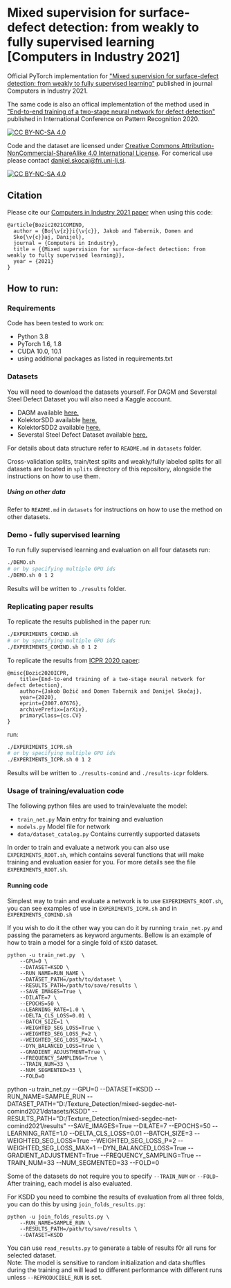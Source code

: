 # Mixed supervision for surface-defect detection: from weakly to fully supervised learning [Computers in Industry 2021]

Official PyTorch implementation for ["Mixed supervision for surface-defect detection: from weakly to fully supervised learning"](http://prints.vicos.si/publications/385) published in journal Computers in Industry 2021.

The same code is also an offical implementation of the method used in ["End-to-end training of a two-stage neural network for defect detection"](http://prints.vicos.si/publications/383) published in International Conference on Pattern Recognition 2020.

[![CC BY-NC-SA 4.0][cc-by-nc-sa-shield]][cc-by-nc-sa]

Code and the dataset are licensed under [Creative Commons Attribution-NonCommercial-ShareAlike 4.0 International License][cc-by-nc-sa]. For comerical use please contact danijel.skocaj@fri.uni-lj.si.

[![CC BY-NC-SA 4.0][cc-by-nc-sa-image]][cc-by-nc-sa]

[cc-by-nc-sa]: http://creativecommons.org/licenses/by-nc-sa/4.0/
[cc-by-nc-sa-image]: https://licensebuttons.net/l/by-nc-sa/4.0/88x31.png
[cc-by-nc-sa-shield]: https://img.shields.io/badge/License-CC%20BY--NC--SA%204.0-lightgrey.svg

## Citation

Please cite our [Computers in Industry 2021 paper](http://prints.vicos.si/publications/385) when using this code:

```
@article{Bozic2021COMIND,
  author = {Bo{\v{z}}i{\v{c}}, Jakob and Tabernik, Domen and
  Sko{\v{c}}aj, Danijel},
  journal = {Computers in Industry},
  title = {{Mixed supervision for surface-defect detection: from weakly to fully supervised learning}},
  year = {2021}
}
```

## How to run:

### Requirements

Code has been tested to work on:

-   Python 3.8
-   PyTorch 1.6, 1.8
-   CUDA 10.0, 10.1
-   using additional packages as listed in requirements.txt

### Datasets

You will need to download the datasets yourself. For DAGM and Severstal Steel Defect Dataset you will also need a Kaggle account.

-   DAGM available [here.](https://www.kaggle.com/mhskjelvareid/dagm-2007-competition-dataset-optical-inspection)
-   KolektorSDD available [here.](https://www.vicos.si/Downloads/KolektorSDD)
-   KolektorSDD2 available [here.](https://www.vicos.si/Downloads/KolektorSDD2)
-   Severstal Steel Defect Dataset available [here.](https://www.kaggle.com/c/severstal-steel-defect-detection/data)

For details about data structure refer to `README.md` in `datasets` folder.

Cross-validation splits, train/test splits and weakly/fully labeled splits for all datasets are located in `splits` directory of this repository, alongside the instructions on how to use them.

##### Using on other data

Refer to `README.md` in `datasets` for instructions on how to use the method on other datasets.

### Demo - fully supervised learning

To run fully supervised learning and evaluation on all four datasets run:

```bash
./DEMO.sh
# or by specifying multiple GPU ids
./DEMO.sh 0 1 2
```

Results will be written to `./results` folder.

### Replicating paper results

To replicate the results published in the paper run:

```bash
./EXPERIMENTS_COMIND.sh
# or by specifying multiple GPU ids
./EXPERIMENTS_COMIND.sh 0 1 2
```

To replicate the results from [ICPR 2020 paper](http://prints.vicos.si/publications/383):

```
@misc{Bozic2020ICPR,
    title={End-to-end training of a two-stage neural network for defect detection},
    author={Jakob Božič and Domen Tabernik and Danijel Skočaj},
    year={2020},
    eprint={2007.07676},
    archivePrefix={arXiv},
    primaryClass={cs.CV}
}
```

run:

```bash
./EXPERIMENTS_ICPR.sh
# or by specifying multiple GPU ids
./EXPERIMENTS_ICPR.sh 0 1 2

```

Results will be written to `./results-comind` and `./results-icpr` folders.

### Usage of training/evaluation code

The following python files are used to train/evaluate the model:

-   `train_net.py` Main entry for training and evaluation
-   `models.py` Model file for network
-   `data/dataset_catalog.py` Contains currently supported datasets

In order to train and evaluate a network you can also use `EXPERIMENTS_ROOT.sh`, which contains several functions that will make training and evaluation easier for you.
For more details see the file `EXPERIMENTS_ROOT.sh`.

#### Running code

Simplest way to train and evaluate a network is to use `EXPERIMENTS_ROOT.sh`, you can see examples of use in `EXPERIMENTS_ICPR.sh` and in `EXPERIMENTS_COMIND.sh`

If you wish to do it the other way you can do it by running `train_net.py` and passing the parameters as keyword arguments.
Bellow is an example of how to train a model for a single fold of `KSDD` dataset.

    python -u train_net.py  \
        --GPU=0 \
        --DATASET=KSDD \
        --RUN_NAME=RUN_NAME \
        --DATASET_PATH=/path/to/dataset \
        --RESULTS_PATH=/path/to/save/results \
        --SAVE_IMAGES=True \
        --DILATE=7 \
        --EPOCHS=50 \
        --LEARNING_RATE=1.0 \
        --DELTA_CLS_LOSS=0.01 \
        --BATCH_SIZE=1 \
        --WEIGHTED_SEG_LOSS=True \
        --WEIGHTED_SEG_LOSS_P=2 \
        --WEIGHTED_SEG_LOSS_MAX=1 \
        --DYN_BALANCED_LOSS=True \
        --GRADIENT_ADJUSTMENT=True \
        --FREQUENCY_SAMPLING=True \
        --TRAIN_NUM=33 \
        --NUM_SEGMENTED=33 \
        --FOLD=0

python -u train_net.py --GPU=0 --DATASET=KSDD --RUN_NAME=SAMPLE_RUN --DATASET_PATH="D:/Texture_Detection/mixed-segdec-net-comind2021/datasets/KSDD" --RESULTS_PATH="D:/Texture_Detection/mixed-segdec-net-comind2021/results" --SAVE_IMAGES=True --DILATE=7 --EPOCHS=50 --LEARNING_RATE=1.0 --DELTA_CLS_LOSS=0.01 --BATCH_SIZE=3 --WEIGHTED_SEG_LOSS=True --WEIGHTED_SEG_LOSS_P=2 --WEIGHTED_SEG_LOSS_MAX=1 --DYN_BALANCED_LOSS=True --GRADIENT_ADJUSTMENT=True --FREQUENCY_SAMPLING=True --TRAIN_NUM=33 --NUM_SEGMENTED=33 --FOLD=0

Some of the datasets do not require you to specify `--TRAIN_NUM` or `--FOLD`-
After training, each model is also evaluated.

For KSDD you need to combine the results of evaluation from all three folds, you can do this by using `join_folds_results.py`:

    python -u join_folds_results.py \
        --RUN_NAME=SAMPLE_RUN \
        --RESULTS_PATH=/path/to/save/results \
        --DATASET=KSDD

You can use `read_results.py` to generate a table of results f0r all runs for selected dataset.  
Note: The model is sensitive to random initialization and data shuffles during the training and will lead to different performance with different runs unless `--REPRODUCIBLE_RUN` is set.

